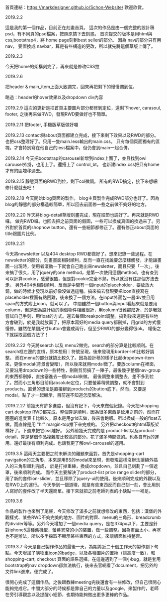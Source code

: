 首頁連結：https://markdesigner.github.io/Schon-Website/
歡迎欣賞。

2019.2.2

這是我的第一個作品，目前正在刻畫首頁。
這次的作品是由一個完整的設計稿psd，有不同頁的psd檔案，按照原搞下去刻畫。
首次提交的版本是用html與css,bootstrap4，將
home page刻到best seller的部分。
因為
nav的部分只有用
nav，
要置換成
navbar，算是有些構造的更改，所以就先將這個草版上傳了。

2019.2.3

今天把home的架構刻完了，再來就是修改CSS拉

2019.2.6

把header & main_item上面大致調完，回來再把剩下的慢慢調到位。

略過：header的hover效果以及dropdown div內容

2019.2.9
這次的更新是把首頁主要圖片部分都修到定位，還剩下hover, carasoul, footer, 
之後再來做RWD，發現RWD要做好也不簡單。


2019.2.11
把footer, 手機版草版做好囉

2019.2.13
contact與about頁面都建立完成，接下來剩下效果以及RWD的部分。
也把css整理好了。只用一隻main.less輸出的main.css。
只有每個頁面獨有的區塊，才會特別寫在他自己的less檔案中，但仍會到main一起合併。

2019.2.14
今天把bootstrap的carousel新增到index上面了，並且找到owl carousel外掛，也用上了。還搭上了 control_bt。
也新建index.css把只有home才有的區塊移過去。


2019.2.15
靜態頁面的RWD到位，剩下col微調。
所有的RWD搞定，接下來想細修什麼就去吧！

2019.2.18
今天開始blog頁面的製作。
blog主頁製作完成RWD部分也好了。因為blog的靜態的部分構造較簡單，所以回去前面修一些之前做不夠好的地方。

2019.2.20
昨天將blog-detail草版刻畫完成，現在細節也調好了。再來就是RWD囉。
做完RWD囉。也回去把之前頁面的假圖，一些可以換成真圖的換過來了。另外對於首頁的shopnow button，還有一些細節都修正了。還有修正about頁面的title跟圖片比例。

2019.2.21

今天將newsletter 以及404 desktop RWD都做好了。想來記錄一些過程。在newsletter的部分，刻畫畫面相對順利，反而一直在找說要怎麼樣觸發，才能讓畫面一出現時，使用者滾動一下就會自己跑出來newsletter，而且只要「一次」。後來搞了很久，用了jquery的one method，是第一次使用這個method。也有查到可以計算cookie，感覺很酷，但是對cookie完全不熟，所以就沒有往那個方法去走。
另外404也相對順利，反而是中間有一個input的placeholder，要放放大鏡，做的時候才發現以前好像沒做過這種。搞來搞去發現要把icon直接寫在placeholder裡面有點困難，後來換了一個方法。在input外面包一層div並且用span的方式附上icon，就可以了。
中間雖然一個button與input看起來就是要用column，但是因為設計稿的兩個物件相離很近，用column很難那麼近，於是我就嘗試自己手刻，用float的方式。還去每個breakpoint調整。搞到後來還是有些地方會破到，於是我就放棄了，把原本寫好的media query都刪掉，用grid的方式慢慢修。雖然在某個尺寸button會變成兩行，但至少RWD的部分變得很ok。 權衡之下就採取這個方法了！

2019.2.22
今天將search 以及 menu2做完。search的部分算是比較順利。在search框左邊的直槓，原本想用｜符號呈現，後來發現用border-left比較好調整。
而在menu的部分就搞比較久了。因為設計稿的樣子比起dropdown-item來，更像modal(背景會變暗），所以後來就用modal做了。要放column在裡面，又要沿用dropdown的一些特性，刪刪剪剪搞了一陣子，最後幾乎整個nav-group的東西都刪掉，直接塞進去一個modal來做。
最後調整來調整去，差不多到位了。然而小三角形目前用absolute定位，只要螢幕稍微調整，就不會對到products。直覺的想法是直接綁到products的button底下，然而，又要是modal，點了才一起顯示，目前還不知道怎麼解決。

2019.2.27
前幾天有許多進度，但沒有記下，今天來做個紀錄。今天把shopping cart desktop RWD都完成，整個算是順利，因為很多東西是延用之前的，然而在圈圈的進度表卡比較久。原本是用grid去做，後來會跑版。所以換成一般的float去做。而直線是用 \"hr\" margin-top推下來完成的。  另外把checkout的html草版架構好了。下週來把它css雕好。
另外前幾天完成的是 product-list以及product-detail，算是整個作品複雜度比較高的部分。花了滿多時間做的。也各自有js的運用。還好最後有順利完成。也讓我更了解owl-carousel的運用。

2019.3.5
這兩天主要把之前未解決的難題來面對，首先是shopping-cart navigation的三角形，本來是用BS的modal來呈現，但發現這樣沒辦法讓額外插入的三角形順利完成，
於是打掉重練，換成dropdown，並且自己刻劃了一個遮罩，後來順利完成。
而今天主要解決了product-list price range slider的部分，用了新的套件ion-slider，並且移除了jquery-ui的使用。後來順利完成的外觀以及在RWD上的運行。
今天學到一個道理，就是有些東西反而自己刻一刻，會比用別人寫好的套件改了半天還簡單。接下來就把之前老師列表的小缺點一一補足。

2019.3.6

作品的製作也來到了尾聲，今天修改了滿多之前就想修改的東西，包括：漢堡的外觀樣式、某些RWD不夠完美的地方、圖片的對齊、menu的三角形、breadcrumb的divider等等。另外今天增加了一個media query，是在374px以下，主要是針對iphone5這種舊機型，螢幕異常的小的裝置，做一些調整。因為畫面太小，再塞也不是辦法，所以多半採取不顯示某些東西的方式，來讓版面維持整齊。

2019.3.7
今天是自己製作作品的最後一天，為期將近二十個工作天的製作劃下句點。今天增加了購物車icon的badge，以及各種圖片的置換（讓高度一致），和shopping-cart, checkout 頁面的語系選擇。在這邊遇到了一個小bug，就是套用bootstrap的nav dropdown卻無法執行，後來去官網看了document，把另外的文件link進來，便完成了。

很開心完成了這個作品，之後跟教練meeting完後還會有一些修改，但自己很開心能夠完成它。中間大部分的時候都是靠自己的力量以及google，來製作的，老師在旁引導觀念以及提醒小細節，也期待能夠做出更多更棒的作品。
